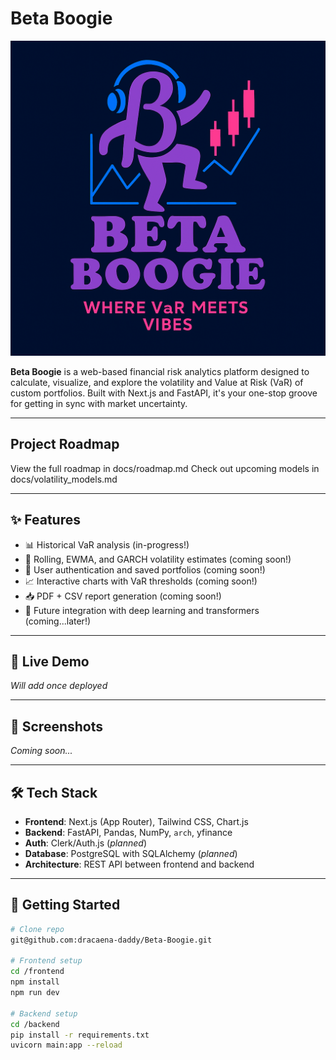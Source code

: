 # Beta Boogie

![Beta Boogie Log](./frontend/public/beta-new-tagline.png)

**Beta Boogie** is a web-based financial risk analytics platform designed to calculate, visualize, and explore the volatility and Value at Risk (VaR) of custom portfolios. Built with Next.js and FastAPI, it's your one-stop groove for getting in sync with market uncertainty.

---

## Project Roadmap

View the full roadmap in docs/roadmap.md
Check out upcoming models in docs/volatility_models.md

---

## ✨ Features

- 📊 Historical VaR analysis (in-progress!)
- 🧮 Rolling, EWMA, and GARCH volatility estimates (coming soon!)
- 🔐 User authentication and saved portfolios (coming soon!)
- 📈 Interactive charts with VaR thresholds (coming soon!)
- 📥 PDF + CSV report generation (coming soon!)
- 🤖 Future integration with deep learning and transformers (coming...later!)

---

## 🚀 Live Demo

*Will add once deployed*

---

## 📸 Screenshots

*Coming soon...*

---

## 🛠️ Tech Stack

- **Frontend**: Next.js (App Router), Tailwind CSS, Chart.js
- **Backend**: FastAPI, Pandas, NumPy, `arch`, yfinance
- **Auth**: Clerk/Auth.js (*planned*)
- **Database**: PostgreSQL with SQLAlchemy (*planned*)
- **Architecture**: REST API between frontend and backend

---

## 🧪 Getting Started

```bash
# Clone repo
git@github.com:dracaena-daddy/Beta-Boogie.git

# Frontend setup
cd /frontend
npm install
npm run dev

# Backend setup
cd /backend
pip install -r requirements.txt
uvicorn main:app --reload
